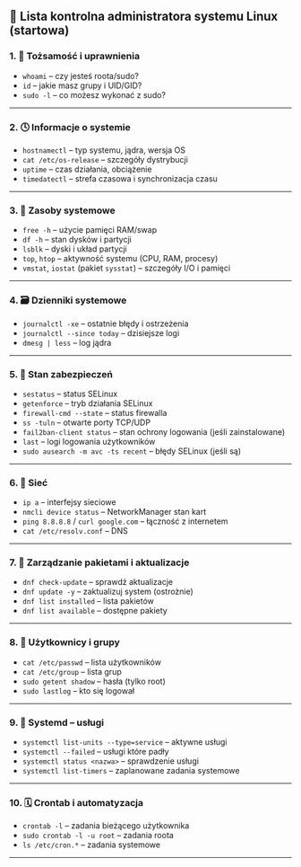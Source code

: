 ## 🧾 Lista kontrolna administratora systemu Linux (startowa)

### 1. 👤 Tożsamość i uprawnienia

* `whoami` – czy jesteś roota/sudo?
* `id` – jakie masz grupy i UID/GID?
* `sudo -l` – co możesz wykonać z sudo?

---

### 2. 🕓 Informacje o systemie

* `hostnamectl` – typ systemu, jądra, wersja OS
* `cat /etc/os-release` – szczegóły dystrybucji
* `uptime` – czas działania, obciążenie
* `timedatectl` – strefa czasowa i synchronizacja czasu

---

### 3. 💾 Zasoby systemowe

* `free -h` – użycie pamięci RAM/swap
* `df -h` – stan dysków i partycji
* `lsblk` – dyski i układ partycji
* `top`, `htop` – aktywność systemu (CPU, RAM, procesy)
* `vmstat`, `iostat` (pakiet `sysstat`) – szczegóły I/O i pamięci

---

### 4. 🗃️ Dzienniki systemowe

* `journalctl -xe` – ostatnie błędy i ostrzeżenia
* `journalctl --since today` – dzisiejsze logi
* `dmesg | less` – log jądra

---

### 5. 🔐 Stan zabezpieczeń

* `sestatus` – status SELinux
* `getenforce` – tryb działania SELinux
* `firewall-cmd --state` – status firewalla
* `ss -tuln` – otwarte porty TCP/UDP
* `fail2ban-client status` – stan ochrony logowania (jeśli zainstalowane)
* `last` – logi logowania użytkowników
* `sudo ausearch -m avc -ts recent` – błędy SELinux (jeśli są)

---

### 6. 🔌 Sieć

* `ip a` – interfejsy sieciowe
* `nmcli device status` – NetworkManager stan kart
* `ping 8.8.8.8` / `curl google.com` – łączność z internetem
* `cat /etc/resolv.conf` – DNS

---

### 7. 🧩 Zarządzanie pakietami i aktualizacje

* `dnf check-update` – sprawdź aktualizacje
* `dnf update -y` – zaktualizuj system (ostrożnie)
* `dnf list installed` – lista pakietów
* `dnf list available` – dostępne pakiety

---

### 8. 👥 Użytkownicy i grupy

* `cat /etc/passwd` – lista użytkowników
* `cat /etc/group` – lista grup
* `sudo getent shadow` – hasła (tylko root)
* `sudo lastlog` – kto się logował

---

### 9. 🧱 Systemd – usługi

* `systemctl list-units --type=service` – aktywne usługi
* `systemctl --failed` – usługi które padły
* `systemctl status <nazwa>` – sprawdzenie usługi
* `systemctl list-timers` – zaplanowane zadania systemowe

---

### 10. 🗓️ Crontab i automatyzacja

* `crontab -l` – zadania bieżącego użytkownika
* `sudo crontab -l -u root` – zadania roota
* `ls /etc/cron.*` – zadania systemowe

---